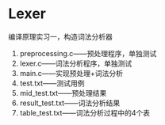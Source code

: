 # Lexer

编译原理实习一，构造词法分析器

1. preprocessing.c——预处理程序，单独测试
2. lexer.c——词法分析程序，单独测试
3. main.c——实现预处理+词法分析
4. test.txt——测试用例
5. mid_test.txt——预处理结果
6. result_test.txt——词法分析结果
7. table_test.txt——词法分析过程中的4个表
